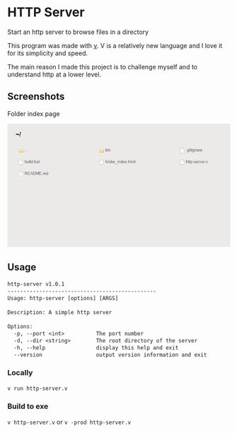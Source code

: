 # HTTP Server

Start an http server to browse files in a directory

This program was made with [v](https://vlang.io). V is a relatively new language and I love it for its simplicity and 
speed.

The main reason I made this project is to challenge myself and to understand http at a lower level.

## Screenshots
Folder index page

![screenshot of index page](index-example.png)

## Usage
```text
http-server v1.0.1
-----------------------------------------------
Usage: http-server [options] [ARGS]

Description: A simple http server

Options:
  -p, --port <int>          The port number
  -d, --dir <string>        The root directory of the server
  -h, --help                display this help and exit
  --version                 output version information and exit
```
### Locally
```v run http-server.v```

### Build to exe
```v http-server.v```
or
```v -prod http-server.v```


